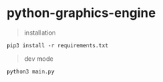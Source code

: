 # python-graphics-engine

> installation

```shell script
pip3 install -r requirements.txt
```

> dev mode

```shell script
python3 main.py
```
